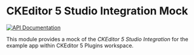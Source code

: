 # CKEditor 5 Studio Integration Mock

[![API Documentation][badge:docs:api]][api:ckeditor-plugins]

This module provides a mock of the _CKEditor 5 Studio Integration_ for the
example app within CKEditor 5 Plugins workspace.

[badge:docs:api]: <https://img.shields.io/badge/docs-%F0%9F%93%83%20API-informational?style=for-the-badge>
[api:ckeditor-plugins]: <https://coremedia.github.io/ckeditor-plugins/docs/api/modules/ckeditor5_coremedia_studio_integration_mock.html> "Module ckeditor5-coremedia-studio-integration-mock"
